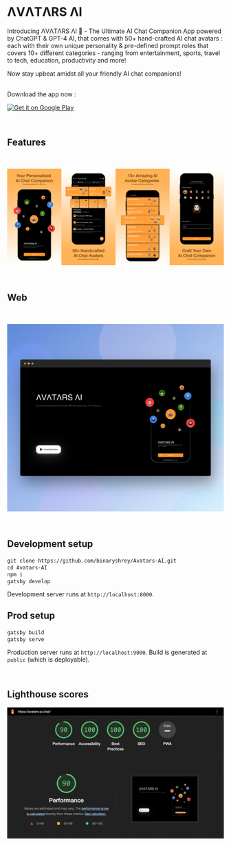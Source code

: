 # ΛVΛTΛRS ΛI

Introducing ΛVΛTΛRS ΛI 🚀 - The Ultimate AI Chat Companion App powered by ChatGPT & GPT-4 AI, that comes with 50+ hand-crafted AI chat avatars : each with their own unique personality & pre-defined prompt roles that covers 10+ different categories - ranging from entertainment, sports, travel to tech, education, productivity and more!

Now stay upbeat amidst all your friendly AI chat companions!

<br/>
Download the app now :

<a href='https://play.google.com/store/apps/details?id=chat.avatars.ai&pcampaignid=pcampaignidMKT-Other-global-all-co-prtnr-py-PartBadge-Mar2515-1'><img alt='Get it on Google Play' src='https://play.google.com/intl/en_us/badges/static/images/badges/en_badge_web_generic.png'/></a>

<br/>

## Features

<br/>

![App Features](https://raw.githubusercontent.com/binaryshrey/Avatars-AI/main/static/app-display.png)

<br/>
   
## Web

<br/>

![Web](https://raw.githubusercontent.com/binaryshrey/Avatars-AI/main/static/web-display.png)

<br/>

## Development setup

```
git clone https://github.com/binaryshrey/Avatars-AI.git
cd Avatars-AI
npm i
gatsby develop
```

Development server runs at `http://localhost:8000`.

## Prod setup

```
gatsby build
gatsby serve
```
Production server runs at `http://localhost:9000`.
Build is generated at `public` (which is deployable).

<br/>

## Lighthouse scores

![Lighthouse metrics](https://raw.githubusercontent.com/binaryshrey/Avatars-AI/main/static/web-lighthouse.png)
